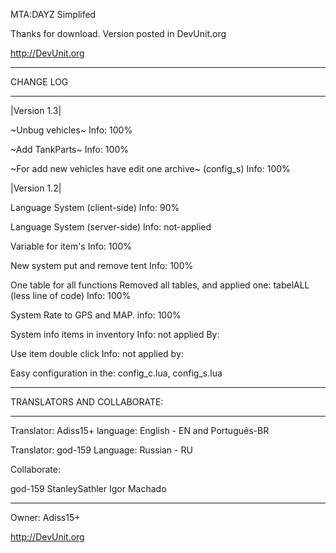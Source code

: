 MTA:DAYZ Simplifed 

Thanks for download.
Version posted in DevUnit.org

http://DevUnit.org


_________
CHANGE LOG
_________

|Version 1.3|

~Unbug vehicles~
Info: 100%

~Add TankParts~
Info: 100%

~For add new vehicles have edit one archive~
(config_s)
Info: 100%


|Version 1.2|

Language System (client-side)
Info: 90%

Language System (server-side)
Info: not-applied


Variable for item's 
Info: 100%

New system put and remove tent
Info: 100%

One table for all functions
Removed all tables, and applied one: tabelALL (less line of code)
Info: 100% 


System Rate to GPS and MAP.
info: 100%

 
System info items in inventory
Info: not applied
By:
 
Use item double click
Info: not applied
by:


Easy configuration in the: config_c.lua, config_s.lua

_________

 TRANSLATORS AND COLLABORATE:
_________

Translator: Adiss15+
language: English - EN and Português-BR 

Translator: god-159 
Language: Russian - RU



Collaborate: 

god-159
StanleySathler
Igor Machado



_________
Owner: Adiss15+

http://DevUnit.org




